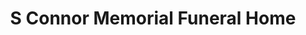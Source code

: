 ---
title: "S Connor Memorial Funeral Home"
url: /snow-hill/s-connor-memorial-funeral-home/
shop: Bestattungen
---